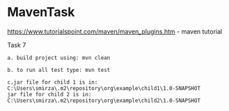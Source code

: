 # MavenTask

https://www.tutorialspoint.com/maven/maven_plugins.htm - maven tutorial

Task 7

    a. build project using: mvn clean
  
    b. to run all test type: mvn test
    
    c.jar file for child 1 is in: C:\Users\smirza\.m2\repository\org\example\child1\1.0-SNAPSHOT
    jar file for child 2 is in: C:\Users\smirza\.m2\repository\org\example\child2\1.0-SNAPSHOT
